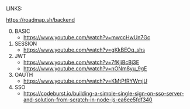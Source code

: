 LINKS:

https://roadmap.sh/backend

0. BASIC
   - https://www.youtube.com/watch?v=mwccHwUn7Gc
1. SESSION
   - https://www.youtube.com/watch?v=gKkBEOq_shs
2. JWT
   - https://www.youtube.com/watch?v=7fKjiBcBj3E
   - https://www.youtube.com/watch?v=nONm8yu_9gE
3. OAUTH
   - https://www.youtube.com/watch?v=KMtPfRYWmjU
4. SSO
   - https://codeburst.io/building-a-simple-single-sign-on-sso-server-and-solution-from-scratch-in-node-js-ea6ee5fdf340
